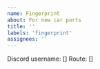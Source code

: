 ```yaml
---
name: Fingerprint
about: For new car ports
title: ''
labels: 'fingerprint'
assignees: ''
---
```


Discord username: []
Route: []
